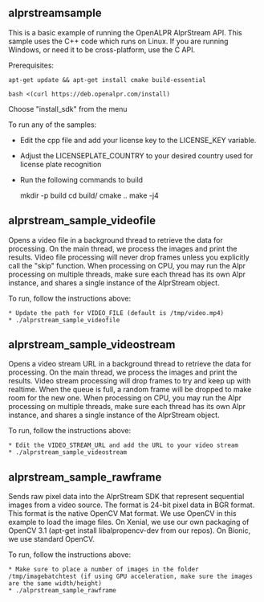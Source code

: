 alprstreamsample
-------------------

This is a basic example of running the OpenALPR AlprStream API.  This sample uses the C++ code which runs on Linux.  If you are running Windows, or need it to be cross-platform, use the C API.

Prerequisites:

    apt-get update && apt-get install cmake build-essential
    
    bash <(curl https://deb.openalpr.com/install)

Choose "install_sdk" from the menu


To run any of the samples:

  * Edit the cpp file and add your license key to the LICENSE_KEY variable.
  * Adjust the LICENSEPLATE_COUNTRY to your desired country used for license plate recognition
  * Run the following commands to build

    mkdir -p build
    cd build/
    cmake ..
    make -j4


alprstream_sample_videofile
-------------------------------

Opens a video file in a background thread to retrieve the data for processing.  On the main thread, we process the images and print the results.  Video file processing will never drop frames unless you explicitly call the "skip" function.  When processing on CPU, you may run the Alpr processing on multiple threads, make sure each thread has its own Alpr instance, and shares a single instance of the AlprStream object.
  
To run, follow the instructions above:
    
    * Update the path for VIDEO_FILE (default is /tmp/video.mp4)
    * ./alprstream_sample_videofile

alprstream_sample_videostream
-------------------------------

Opens a video stream URL in a background thread to retrieve the data for processing.  On the main thread, we process the images and print the results.  Video stream processing will drop frames to try and keep up with realtime.  When the queue is full, a random frame will be dropped to make room for the new one.  When processing on CPU, you may run the Alpr processing on multiple threads, make sure each thread has its own Alpr instance, and shares a single instance of the AlprStream object.

To run, follow the instructions above:
    
    * Edit the VIDEO_STREAM_URL and add the URL to your video stream
    * ./alprstream_sample_videostream

alprstream_sample_rawframe
-------------------------------

Sends raw pixel data into the AlprStream SDK that represent sequential images from a video source.  The format is 24-bit pixel data in BGR format.
This format is the native OpenCV Mat format.  We use OpenCV in this example to load the image files.  On Xenial, we use our own packaging of OpenCV 3.1 (apt-get install libalpropencv-dev from our repos).  On Bionic, we use standard OpenCV.

To run, follow the instructions above:
    
    * Make sure to place a number of images in the folder /tmp/imagebatchtest (if using GPU acceleration, make sure the images are the same width/height)
    * ./alprstream_sample_rawframe

